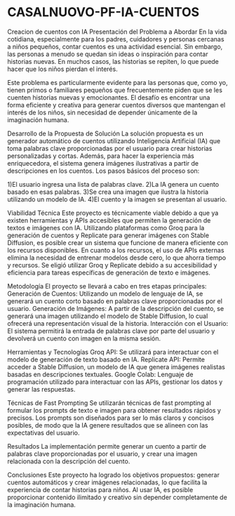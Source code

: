 # CASALNUOVO-PF-IA-CUENTOS
Creacion de cuentos con IA
Presentación del Problema a Abordar
En la vida cotidiana, especialmente para los padres, cuidadores y personas cercanas a niños pequeños, contar cuentos es una actividad esencial. Sin embargo, las personas a menudo se quedan sin ideas o inspiración para contar historias nuevas. En muchos casos, las historias se repiten, lo que puede hacer que los niños pierdan el interés.

Este problema es particularmente evidente para las personas que, como yo, tienen primos o familiares pequeños que frecuentemente piden que se les cuenten historias nuevas y emocionantes. El desafío es encontrar una forma eficiente y creativa para generar cuentos diversos que mantengan el interés de los niños, sin necesidad de depender únicamente de la imaginación humana.

Desarrollo de la Propuesta de Solución
La solución propuesta es un generador automático de cuentos utilizando Inteligencia Artificial (IA) que toma palabras clave proporcionadas por el usuario para crear historias personalizadas y cortas. Además, para hacer la experiencia más enriquecedora, el sistema genera imágenes ilustrativas a partir de descripciones en los cuentos.
Los pasos básicos del proceso son:

1)El usuario ingresa una lista de palabras clave.
2)La IA genera un cuento basado en esas palabras.
3)Se crea una imagen que ilustra la historia utilizando un modelo de IA.
4)El cuento y la imagen se presentan al usuario.

Viabilidad Técnica
Este proyecto es técnicamente viable debido a que ya existen herramientas y APIs accesibles que permiten la generación de textos e imágenes con IA. Utilizando plataformas como Groq para la generación de cuentos y Replicate para generar imágenes con Stable Diffusion, es posible crear un sistema que funcione de manera eficiente con los recursos disponibles.
En cuanto a los recursos, el uso de APIs externas elimina la necesidad de entrenar modelos desde cero, lo que ahorra tiempo y recursos.
Se eligió utilizar Groq y Replicate debido a su accesibilidad y eficiencia para tareas específicas de generación de texto e imágenes.

Metodología
El proyecto se llevará a cabo en tres etapas principales:
Generación de Cuentos: Utilizando un modelo de lenguaje de IA, se generará un cuento corto basado en palabras clave proporcionadas por el usuario.
Generación de Imágenes: A partir de la descripción del cuento, se generará una imagen utilizando el modelo de Stable Diffusion, lo cual ofrecerá una representación visual de la historia.
Interacción con el Usuario: El sistema permitirá la entrada de palabras clave por parte del usuario y devolverá un cuento con imagen en la misma sesión.

Herramientas y Tecnologías
Groq API: Se utilizará para interactuar con el modelo de generación de texto basado en IA.
Replicate API: Permite acceder a Stable Diffusion, un modelo de IA que genera imágenes realistas basadas en descripciones textuales.
Google Colab: Lenguaje de programación utilizado para interactuar con las APIs, gestionar los datos y generar las respuestas.

Técnicas de Fast Prompting
Se utilizarán técnicas de fast prompting al formular los prompts de texto e imagen para obtener resultados rápidos y precisos. Los prompts son diseñados para ser lo más claros y concisos posibles, de modo que la IA genere resultados que se alineen con las expectativas del usuario.

Resultados
La implementación permite generar un cuento a partir de palabras clave proporcionadas por el usuario, y crear una imagen relacionada con la descripción del cuento.

Conclusiones
Este proyecto ha logrado los objetivos propuestos: generar cuentos automáticos y crear imágenes relacionadas, lo que facilita la experiencia de contar historias para niños. Al usar IA, es posible proporcionar contenido ilimitado y creativo sin depender completamente de la imaginación humana.
